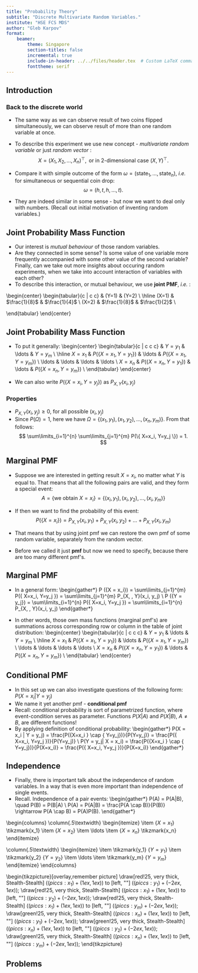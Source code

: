 ```yaml
---
title: "Probability Theory"
subtitle: "Discrete Multivariate Random Variables."
institute: "HSE FCS MDS"
author: "Gleb Karpov"
format: 
    beamer:
        theme: Singapore
        section-titles: false
        incremental: true
        include-in-header: ../../files/header.tex  # Custom LaTeX commands and preamble
        fonttheme: serif
---
```


## Introduction
### Back to the discrete world

- The same way as we can observe result of two coins flipped simultaneously, we can observe result of more than one random variable at once.
- To describe this experiment we use new concept - _multivariate random variable_ or just _random vector_ :
$$
X = (X_1, X_2, \ldots, X_n)^{\top}, \text{ or in 2-dimensional case } (X, Y)^{\top}.
$$
- Compare it with simple outcome of the form $\omega = ( \text{state}_1, \ldots, \text{state}_n )$, _i.e._ for simultaneous or sequential coin drop:
$$
\omega = \left(h, \, t, \, h, \ldots, t \right).
$$

- They are indeed similar in some sense - but now we want to deal only with numbers. (Recall out initial motivation of inventing random variables.)

## Joint Probability Mass Function

- Our interest is _mutual behaviour_ of those random variables. 
- Are they connected in some sense? Is some value of one variable more frequently accompanied with some other value of the second variable? Finally, can we take out more insights about occuring random experiments, when we take into account interaction of variables with each other?
- To describe this interaction, or mutual behaviour, we use **joint PMF**, _i.e._ :

\begin{center}
\begin{tabular}{c | c c} 
        & \(Y=1\) & \(Y=2\) \\
        \hline
        \(X=1\) & $\frac{1}{8}$ & $\frac{1}{4}$ \\
        \(X=2\) & $\frac{1}{8}$ & $\frac{1}{2}$ \\
    
\end{tabular}
\end{center}

## Joint Probability Mass Function

- To put it generally:
\begin{center}
\begin{tabular}{c | c c c} 
        & $Y=y_1$ & \ldots & $Y=y_m$ \\
        \hline
        $X=x_1$ & $P(\{ X=x_1, Y=y_1 \})$ & \ldots & $P(\{ X=x_1, Y=y_m \})$ \\
        \ldots & \ldots                   & \ldots & \ldots \\
        $X=x_n$ & $P(\{ X=x_n, Y=y_1 \})$ & \ldots & $P(\{ X=x_n, Y=y_m \})$ \\
\end{tabular}
\end{center}

- We can also write $P(\{ X=x_i, Y=y_j \})$ as $P_{X, \, Y} \left(x_i, y_j\right)$



### Properties

- $P_{X, \, Y} \left(x_i, y_j\right) \geq 0$, for all possible $(x_i, \, y_j)$
- Since $P(\Omega) = 1$, here we have $\Omega = \{ (x_1, y_1), (x_1, y_2),\ldots, (x_n, y_m) \}$. From that follows:
$$
        \sum\limits_{i=1}^{n} \sum\limits_{j=1}^{m} P(\{ X=x_i, Y=y_j \}) = 1.
$$

## Marginal PMF

- Suppose we are interested in getting result $X=x_i$, no matter what $Y$ is equal to. That means that all the following pairs are valid, and they form a special event:
$$
        A = \{\text{we obtain } X = x_i\} = \{ (x_i, \, y_1), (x_i, \, y_2), \ldots, (x_i, \, y_m) \}
$$

- If then we want to find the probability of this event:
$$
        P (\{X = x_i\}) = P_{X, \, Y}(x_i, y_1) + P_{X, \, Y}(x_i, y_2) + \ldots + P_{X, \, Y}(x_i,y_m)
$$

- That means that by using joint pmf we can restore the own pmf of some random variable, separately from the random vector.

- Before we called it just **pmf** but now we need to specify, because there are too many different pmf's.

## Marginal PMF

- In a general form:
\begin{gather*}
P (\{X = x_i\}) = \sum\limits_{j=1}^{m} P(\{ X=x_i, Y=y_j \}) = \sum\limits_{j=1}^{m} P_{X, \, Y}(x_i, y_j) \\
P (\{Y = y_j\}) = \sum\limits_{i=1}^{n} P(\{ X=x_i, Y=y_j \}) = \sum\limits_{i=1}^{n} P_{X, \, Y}(x_i, y_j)
\end{gather*}

- In other words, those own mass functions (marginal pmf's) are summations across corresponding row or column in the table of joint distribution:
\begin{center}
\begin{tabular}{c | c c c} 
        & $Y=y_1$ & \ldots & $Y=y_m$ \\
        \hline
        $X=x_1$ & $P(\{ X=x_1, Y=y_1 \})$ & \ldots & $P(\{ X=x_1, Y=y_m \})$ \\
        \ldots & \ldots                   & \ldots & \ldots \\
        $X=x_n$ & $P(\{ X=x_n, Y=y_1 \})$ & \ldots & $P(\{ X=x_n, Y=y_m \})$ \\
\end{tabular}
\end{center}

## Conditional PMF

- In this set up we can also investigate questions of the following form: $P(X = x_i | Y = y_j)$
- We name it yet another pmf - __conditional pmf__
- Recall: conditional probability is sort of parametrized function, where event-condition serves as parameter. Functions $P(X|A)$ and $P(X|B)$, $A \neq B$, are different functions!
- By applying definition of conditional probability:
\begin{gather*}
        P(X = x_i | Y = y_j) = \frac{P(\{X=x_i \} \cap \{ Y=y_j\})}{P(Y=y_j)} = \frac{P(\{ X=x_i, Y=y_j \})}{P(Y=y_j)} \\
        P(Y = y_j| X = x_i) = \frac{P(\{X=x_i \} \cap \{ Y=y_j\})}{P(X=x_i)} = \frac{P(\{ X=x_i, Y=y_j \})}{P(X=x_i)}
\end{gather*}

## Independence
- Finally, there is important talk about the independence of random variables. In a way that is even more important than independence of single events.
- Recall. Independence of a pair events:
\begin{gather*}
P(A) = P(A|B), \quad P(B) = P(B|A) \\
P(A) = P(A|B) = \frac{P(A \cap B)}{P(B)} \rightarrow P(A \cap B) = P(A)P(B).
\end{gather*}


\begin{columns}
\column{.5\textwidth}
\begin{itemize}
    \item $\{ X=x_1 \}$ \tikzmark{x_1}
    \item $\{ X=x_2 \}$
    \item \ldots
    \item $\{ X=x_n \}$ \tikzmark{x_n}
\end{itemize}

\column{.5\textwidth}
\begin{itemize}
    \item \tikzmark{y_1} $\{ Y=y_1 \}$ 
    \item \tikzmark{y_2} $\{ Y=y_2 \}$
    \item \ldots
    \item \tikzmark{y_m} $\{ Y=y_m \}$
\end{itemize}
\end{columns}

\begin{tikzpicture}[overlay,remember picture]
\draw[red!25, very thick, Stealth-Stealth]         ($({pic cs:x_1})+(1ex,1ex)$)
    to [left, ""]  ($({pic cs:y_1})+(-2ex,1ex)$);
\draw[red!25, very thick, Stealth-Stealth]         ($({pic cs:x_1})+(1ex,1ex)$)
    to [left, ""]  ($({pic cs:y_2})+(-2ex,1ex)$);
\draw[red!25, very thick, Stealth-Stealth]         ($({pic cs:x_1})+(1ex,1ex)$)
    to [left, ""]  ($({pic cs:y_m})+(-2ex,1ex)$);
\draw[green!25, very thick, Stealth-Stealth]         ($({pic cs:x_n})+(1ex,1ex)$)
    to [left, ""]  ($({pic cs:y_1})+(-2ex,1ex)$);
\draw[green!25, very thick, Stealth-Stealth]         ($({pic cs:x_n})+(1ex,1ex)$)
    to [left, ""]  ($({pic cs:y_2})+(-2ex,1ex)$);
\draw[green!25, very thick, Stealth-Stealth]         ($({pic cs:x_n})+(1ex,1ex)$)
    to [left, ""]  ($({pic cs:y_m})+(-2ex,1ex)$);
\end{tikzpicture}

## Problems

